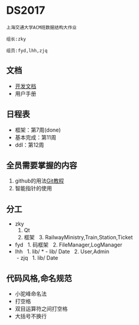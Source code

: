 # DS2017
    上海交通大学ACM班数据结构大作业

    组长:zky

    组员:fyd,lhh,zjq

## 文档

- [开发文档](https://github.com/kzoacn/DS2017/blob/master/manual.md)
- 用户手册

## 日程表
- 框架：第7周(done)
- 基本完成：第11周
- ddl：第12周
 
## 全员需要掌握的内容
 1. github的用法[Git教程](http://www.liaoxuefeng.com/wiki/0013739516305929606dd18361248578c67b8067c8c017b000)
 2. 智能指针的使用

## 分工
 - zky
   1. Qt
   2. 框架
   3. RailwayMinistry,Train,Station,Ticket
 - fyd
   1. 码框架
   2. FileManager,LogManager
 - lhh
   1. lib/ * - lib/ Date
   2. User,Admin   
  - zjq
    1. lib/ Date
   
## 代码风格,命名规范
- 小驼峰命名法
- 打空格
- 双目运算符之间打空格
- 大括号不换行
